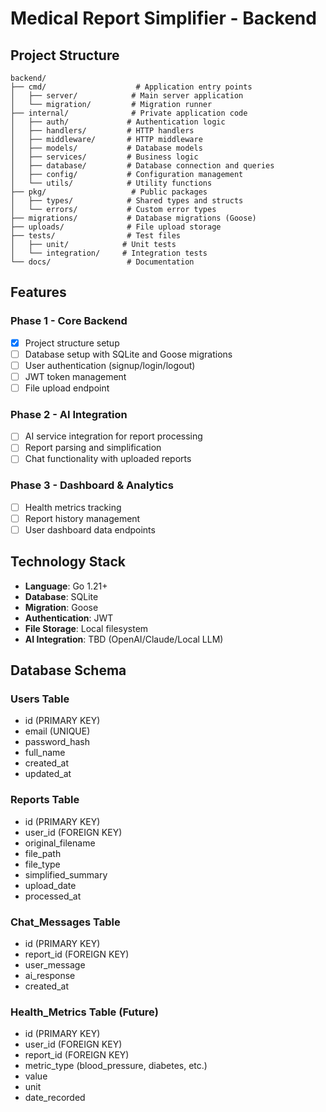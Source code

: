 # Medical Report Simplifier - Backend

## Project Structure

```
backend/
├── cmd/                    # Application entry points
│   ├── server/            # Main server application
│   └── migration/         # Migration runner
├── internal/              # Private application code
│   ├── auth/             # Authentication logic
│   ├── handlers/         # HTTP handlers
│   ├── middleware/       # HTTP middleware
│   ├── models/           # Database models
│   ├── services/         # Business logic
│   ├── database/         # Database connection and queries
│   ├── config/           # Configuration management
│   └── utils/            # Utility functions
├── pkg/                   # Public packages
│   ├── types/            # Shared types and structs
│   └── errors/           # Custom error types
├── migrations/           # Database migrations (Goose)
├── uploads/              # File upload storage
├── tests/                # Test files
│   ├── unit/            # Unit tests
│   └── integration/     # Integration tests
└── docs/                 # Documentation
```

## Features

### Phase 1 - Core Backend
- [x] Project structure setup
- [ ] Database setup with SQLite and Goose migrations
- [ ] User authentication (signup/login/logout)
- [ ] JWT token management
- [ ] File upload endpoint

### Phase 2 - AI Integration
- [ ] AI service integration for report processing
- [ ] Report parsing and simplification
- [ ] Chat functionality with uploaded reports

### Phase 3 - Dashboard & Analytics
- [ ] Health metrics tracking
- [ ] Report history management
- [ ] User dashboard data endpoints

## Technology Stack

- **Language**: Go 1.21+
- **Database**: SQLite
- **Migration**: Goose
- **Authentication**: JWT
- **File Storage**: Local filesystem
- **AI Integration**: TBD (OpenAI/Claude/Local LLM)

## Database Schema

### Users Table
- id (PRIMARY KEY)
- email (UNIQUE)
- password_hash
- full_name
- created_at
- updated_at

### Reports Table
- id (PRIMARY KEY)
- user_id (FOREIGN KEY)
- original_filename
- file_path
- file_type
- simplified_summary
- upload_date
- processed_at

### Chat_Messages Table
- id (PRIMARY KEY)
- report_id (FOREIGN KEY)
- user_message
- ai_response
- created_at

### Health_Metrics Table (Future)
- id (PRIMARY KEY)
- user_id (FOREIGN KEY)
- report_id (FOREIGN KEY)
- metric_type (blood_pressure, diabetes, etc.)
- value
- unit
- date_recorded